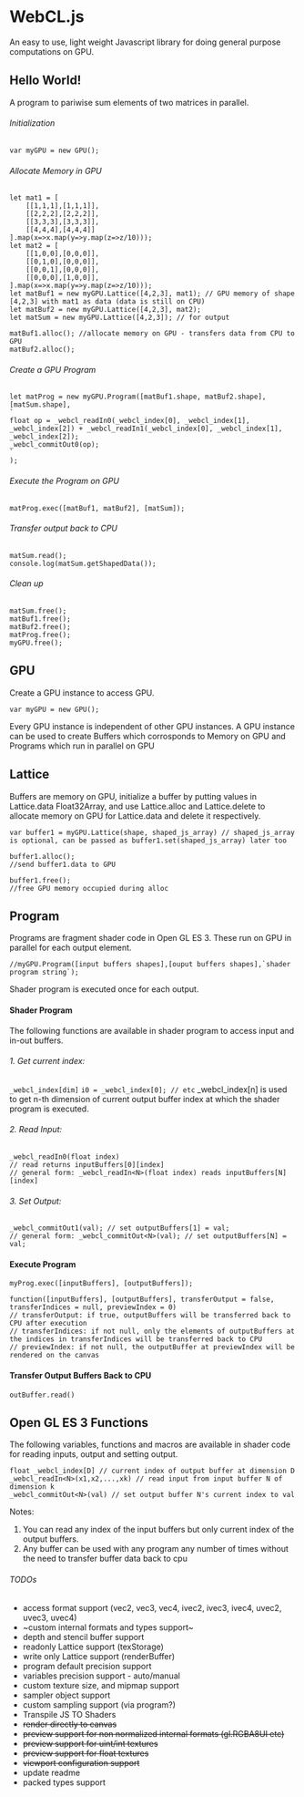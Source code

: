 # WebCL.js
An easy to use, light weight Javascript library for doing general purpose computations on GPU.

## Hello World!
A program to pariwise sum elements of two matrices in parallel.

###### Initialization
```
var myGPU = new GPU();
```
###### Allocate Memory in GPU
```
let mat1 = [
	[[1,1,1],[1,1,1]],
	[[2,2,2],[2,2,2]],
	[[3,3,3],[3,3,3]],
	[[4,4,4],[4,4,4]]
].map(x=>x.map(y=>y.map(z=>z/10)));
let mat2 = [
	[[1,0,0],[0,0,0]],
	[[0,1,0],[0,0,0]],
	[[0,0,1],[0,0,0]],
	[[0,0,0],[1,0,0]],
].map(x=>x.map(y=>y.map(z=>z/10)));
let matBuf1 = new myGPU.Lattice([4,2,3], mat1); // GPU memory of shape [4,2,3] with mat1 as data (data is still on CPU) 
let matBuf2 = new myGPU.Lattice([4,2,3], mat2);
let matSum = new myGPU.Lattice([4,2,3]); // for output

matBuf1.alloc(); //allocate memory on GPU - transfers data from CPU to GPU
matBuf2.alloc(); 

```
###### Create a GPU Program
```
let matProg = new myGPU.Program([matBuf1.shape, matBuf2.shape], [matSum.shape], 
`
float op = _webcl_readIn0(_webcl_index[0], _webcl_index[1], _webcl_index[2]) + _webcl_readIn1(_webcl_index[0], _webcl_index[1], _webcl_index[2]);
_webcl_commitOut0(op);
`
);
```
###### Execute the Program on GPU
```
matProg.exec([matBuf1, matBuf2], [matSum]);
```
###### Transfer output back to CPU
```
matSum.read();
console.log(matSum.getShapedData());
```
###### Clean up
```
matSum.free();
matBuf1.free();
matBuf2.free();
matProg.free();
myGPU.free();
```
## GPU
Create a GPU instance to access GPU.
```
var myGPU = new GPU();
```
Every GPU instance is independent of other GPU instances.
A GPU instance can be used to create Buffers which corrosponds to Memory on GPU and Programs which run in parallel on GPU

## Lattice
Buffers are memory on GPU, initialize a buffer by putting values in Lattice.data Float32Array, and use Lattice.alloc and Lattice.delete to allocate memory on GPU for Lattice.data and delete it respectively.
```
var buffer1 = myGPU.Lattice(shape, shaped_js_array) // shaped_js_array is optional, can be passed as buffer1.set(shaped_js_array) later too

buffer1.alloc();
//send buffer1.data to GPU

buffer1.free();
//free GPU memory occupied during alloc
```

## Program
Programs are fragment shader code in Open GL ES 3. These run on GPU in parallel for each output element.
```
//myGPU.Program([input buffers shapes],[ouput buffers shapes],`shader program string`);
```
Shader program is executed once for each output.
#### Shader Program
The following functions are available in shader program to access input and in-out buffers.
###### 1. Get current index: 
```_webcl_index[dim]```
```i0 = _webcl_index[0]; // etc```
_webcl_index[n] is used to get n-th dimension of current output buffer index at which the shader program is executed.
###### 2. Read Input:
```
_webcl_readIn0(float index)
// read returns inputBuffers[0][index]
// general form: _webcl_readIn<N>(float index) reads inputBuffers[N][index]
```
###### 3. Set Output:
```_webcl_commitOut0(val); // set outputBuffers[0] = val;
_webcl_commitOut1(val); // set outputBuffers[1] = val;
// general form: _webcl_commitOut<N>(val); // set outputBuffers[N] = val;
```
#### Execute Program
```
myProg.exec([inputBuffers], [outputBuffers]);

function([inputBuffers], [outputBuffers], transferOutput = false, transferIndices = null, previewIndex = 0)
// transferOutput: if true, outputBuffers will be transferred back to CPU after execution
// transferIndices: if not null, only the elements of outputBuffers at the indices in transferIndices will be transferred back to CPU
// previewIndex: if not null, the outputBuffer at previewIndex will be rendered on the canvas
```

#### Transfer Output Buffers Back to CPU
```
outBuffer.read()
```
## Open GL ES 3 Functions
The following variables, functions and macros are available in shader code for reading inputs, output and setting output.
```
float _webcl_index[D] // current index of output buffer at dimension D
_webcl_readIn<N>(x1,x2,...,xk) // read input from input buffer N of dimension k
_webcl_commitOut<N>(val) // set output buffer N's current index to val

```
Notes:
1. You can read any index of the input buffers but only current index of the output buffers.
2. Any buffer can be used with any program any number of times without the need to transfer buffer data back to cpu

###### TODOs
- access format support (vec2, vec3, vec4, ivec2, ivec3, ivec4, uvec2, uvec3, uvec4)
- ~custom internal formats and types support~
- depth and stencil buffer support
- readonly Lattice support (texStorage)
- write only Lattice support (renderBuffer)
- program default precision support
- variables precision support - auto/manual
- custom texture size, and mipmap support
- sampler object support
- custom sampling support (via program?)
- Transpile JS TO Shaders
- ~~render directly to canvas~~
- ~~preview support for non normalized internal formats (gl.RGBA8UI etc)~~
- ~~preview support for uint/int textures~~
- ~~preview support for float textures~~
- ~~viewport configuration support~~
- update readme
- packed types support